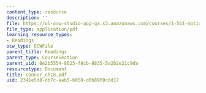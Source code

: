 ```yaml
---
content_type: resource
description: ''
file: https://ol-ocw-studio-app-qa.s3.amazonaws.com/courses/1-561-motion-based-design-fall-2003/2341e5d8db7caab5b058d0b8969c6d17_connor_ch18.pdf
file_type: application/pdf
learning_resource_types:
- Readings
ocw_type: OCWFile
parent_title: Readings
parent_type: CourseSection
parent_uid: 8e2b5554-8623-f8cb-8835-5a2b2e21c9da
resourcetype: Document
title: connor_ch18.pdf
uid: 2341e5d8-db7c-aab5-b058-d0b8969c6d17
---
```

